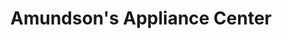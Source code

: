 ---
title: "Amundson's Appliance Center"
url: /rice-lake/amundsons-appliance-center/
shop: Haushaltsgeräte
---